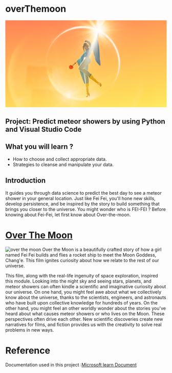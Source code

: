 # overThemoon
![image](/images%20used%20in%20project/change-ping-pong.png)
## Project: Predict meteor showers by using Python and Visual Studio Code

## What you will learn ?
* How to choose and collect appropriate data.
* Strategies to cleanse and manipulate your data.

## Introduction
It guides you through data science to predict the best day to see a meteor shower in your general location. Just like Fei Fei, you'll hone new skills, develop persistence, and be inspired by the story to build something that brings you closer to the universe. You might wonder who is FEI-FEI ? Before knowing about Fei-Fei, let first know about Over-the-moon.
# [Over The Moon](https://www.youtube.com/watch?v=26DIABx44Tw)
![over the moon](images%20used%20in%20project/otm-logo.png)
Over the Moon is a beautifully crafted story of how a girl named Fei Fei builds and flies a rocket ship to meet the Moon Goddess, Chang'e. This film ignites curiosity about how we relate to the rest of our universe.

This film, along with the real-life ingenuity of space exploration, inspired this module. Looking into the night sky and seeing stars, planets, and meteor showers can often kindle a scientific and imaginative curiosity about our universe. On one hand, you might feel awe about what we collectively know about the universe, thanks to the scientists, engineers, and astronauts who have built upon collective knowledge for hundreds of years. On the other hand, you might feel an other worldly wonder about the stories you've heard about what causes meteor showers or who lives on the Moon. These perspectives often drive each other. New scientific discoveries create new narratives for films, and fiction provides us with the creativity to solve real problems in new ways.
# Reference
Documentation used in this project :[Microsoft learn Document](https://docs.microsoft.com/en-us/learn/modules/predict-meteor-showers-using-python/1-introduction)
